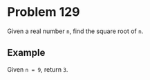 # Problem 129

Given a real number `n`, find the square root of `n`.

## Example

Given `n = 9`, return `3`.
